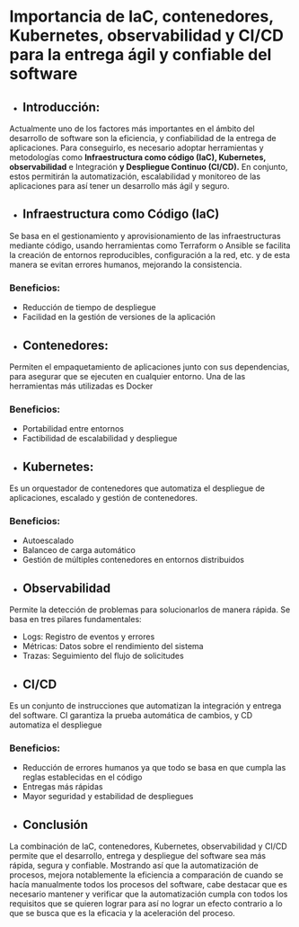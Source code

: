 # Importancia de IaC, contenedores, Kubernetes, observabilidad y CI/CD para la entrega ágil y confiable del software

* ## Introducción:

Actualmente uno de los factores más importantes en el ámbito del desarrollo de software son la eficiencia, y confiabilidad de la entrega de aplicaciones. Para conseguirlo, es necesario adoptar herramientas y metodologías como **Infraestructura como código (IaC), Kubernetes, observabilidad** e Integración **y Despliegue Continuo (CI/CD).** En conjunto, estos permitirán la automatización, escalabilidad y monitoreo de las aplicaciones para así tener un desarrollo más ágil y seguro.

* ## Infraestructura como Código (IaC)

Se basa en el gestionamiento y aprovisionamiento de las infraestructuras mediante código, usando herramientas como Terraform o Ansible se facilita la creación de entornos reproducibles, configuración a la red, etc. y de esta manera se evitan errores humanos, mejorando la consistencia.

### Beneficios: 

- Reducción de tiempo de despliegue  
- Facilidad en la gestión de versiones de la aplicación 

* ## Contenedores: 

Permiten el empaquetamiento de aplicaciones junto con sus dependencias, para asegurar que se ejecuten en cualquier entorno. Una de las herramientas más utilizadas es Docker

### Beneficios: 

- Portabilidad entre entornos  
- Factibilidad de escalabilidad y despliegue

* ## Kubernetes:

Es un orquestador de contenedores que automatiza el despliegue de aplicaciones, escalado y gestión de contenedores.

### Beneficios: 

- Autoescalado   
- Balanceo de carga automático  
- Gestión de múltiples contenedores en entornos distribuidos

* ## Observabilidad

Permite la detección de problemas para solucionarlos de manera rápida. Se basa en tres pilares fundamentales:

- Logs: Registro de eventos y errores  
- Métricas: Datos sobre el rendimiento del sistema  
- Trazas: Seguimiento del flujo de solicitudes

* ## CI/CD

Es un conjunto de instrucciones que automatizan la integración y entrega del software. CI garantiza la prueba automática de cambios, y CD automatiza el despliegue 

### Beneficios: 

- Reducción de errores humanos ya que todo se basa en que cumpla las reglas establecidas en el código  
- Entregas más rápidas  
- Mayor seguridad y estabilidad de despliegues

* ## Conclusión

La combinación de IaC, contenedores, Kubernetes, observabilidad y CI/CD permite que el desarrollo, entrega y despliegue del software sea más rápida, segura y confiable. Mostrando así que la automatización de procesos, mejora notablemente la eficiencia a comparación de cuando se hacía manualmente todos los procesos del software, cabe destacar que es necesario mantener y verificar que la automatización cumpla con todos los requisitos que se quieren lograr para así no lograr un efecto contrario a lo que se busca que es la eficacia y la aceleración del proceso.